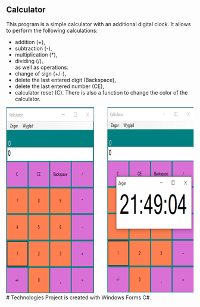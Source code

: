 ## Calculator

This program is a simple calculator with an additional digital clock.
It allows to perform the following calculations:
 - addition (+),
 - subtraction (-),
 - multiplication (*),
 - dividing (/),  
as well as operations:
 - change of sign (+/-),
 - delete the last entered digit (Backspace),
 - delete the last entered number (CE),
 - calculator reset (C).
There is also a function to change the color of the calculator.

<img src="https://github.com/ojanczewska/Calculator/blob/master/Calculator/Calculator/img/image.png" alt="alt text" width="570" height="500">
# Technologies
Project is created with Windows Forms C#.




